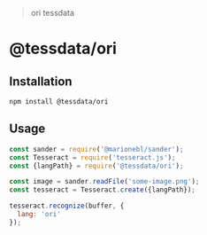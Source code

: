 > ori tessdata

# @tessdata/ori

## Installation

```
npm install @tessdata/ori
```

## Usage

```js
const sander = require('@marionebl/sander');
const Tesseract = require('tesseract.js');
const {langPath} = require('@tessdata/ori');

const image = sander.readFile('some-image.png');
const tesseract = Tesseract.create({langPath});

tesseract.recognize(buffer, {
  lang: 'ori'
});
```

